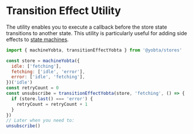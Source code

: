 # Transition Effect Utility

The utility enables you to execute a callback before the store state transitions to another state. This utility is particularly useful for adding side effects to [state machines](../../stores/machineYobta/index.md).

```js
import { machineYobta, transitionEffectYobta } from '@yobta/stores'

const store = machineYobta({
  idle: ['fetching'],
  fetching: ['idle', 'error'],
  error: ['idle', 'fetching'],
})('idle')
const retryCount = 0
const unsubscribe = transitionEffectYobta(store, 'fetching', () => {
  if (store.last() === 'error') {
    retryCount = retryCount + 1
  }
})
// Later when you need to:
unsubscribe()
```
